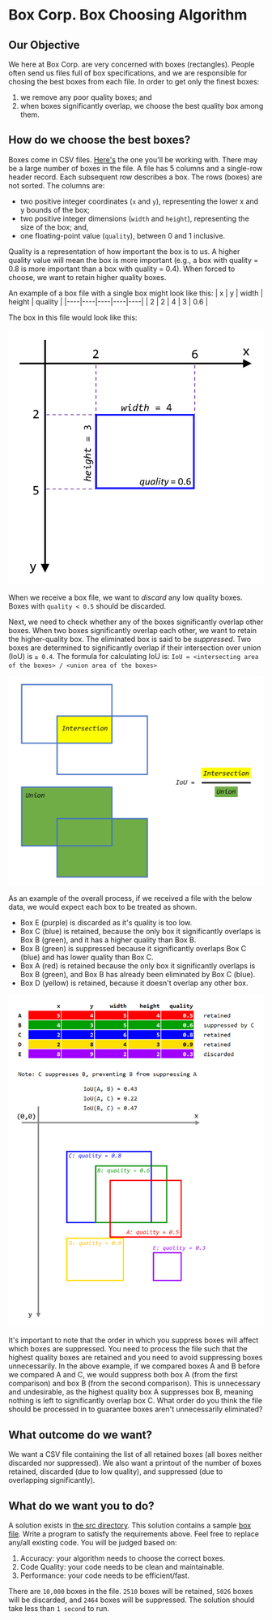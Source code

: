 # Box Corp. Box Choosing Algorithm
## Our Objective
We here at Box Corp. are very concerned with boxes (rectangles). People often send us files full of box specifications, and we are responsible for chosing the best boxes from each file. In order to get only the finest boxes:
1. we remove any poor quality boxes; and
2. when boxes significantly overlap, we choose the best quality box among them.

## How do we choose the best boxes? 
Boxes come in CSV files. [Here's](./src/BoxChooser/boxes.csv) the one you'll be working with. There may be a large number of boxes in the file. A file has 5 columns and a single-row header record. Each subsequent row describes a box. The rows (boxes) are not sorted. The columns are:
* two positive integer coordinates (`x` and `y`), representing the lower x and y bounds of the box;
* two positive integer dimensions (`width` and `height`), representing the size of the box; and,
* one floating-point value (`quality`), between 0 and 1 inclusive.

Quality is a representation of how important the box is to us. A higher quality value will mean the box is more important (e.g., a box with quality = 0.8 is more important than a box with quality = 0.4). When forced to choose, we want to retain higher quality boxes.

An example of a box file with a single box might look like this:
| x | y | width | height | quality |
|----|----|----|----|----|
| 2 | 2 | 4 | 3 | 0.6 |

The box in this file would look like this:

<img src="./Images/BoxExample.png" width="600px"/>

When we receive a box file, we want to *discard* any low quality boxes. Boxes with `quality < 0.5` should be discarded.

Next, we need to check whether any of the boxes significantly overlap other boxes. When two boxes significantly overlap each other, we want to retain the higher-quality box. The eliminated box is said to be *suppressed*. Two boxes are determined to significantly overlap if their intersection over union (IoU) is `≥ 0.4`. The formula for calculating IoU is: `IoU = <intersecting area of the boxes> / <union area of the boxes>`

<img src="./Images/IoU.png" width="600px" />

As an example of the overall process, if we received a file with the below data, we would expect each box to be treated as shown.
* Box E (purple) is discarded as it's quality is too low.
* Box C (blue) is retained, because the only box it significantly overlaps is Box B (green), and it has a higher quality than Box B.
* Box B (green) is suppressed because it significantly overlaps Box C (blue) and has lower quality than Box C.
* Box A (red) is retained because the only box it significantly overlaps is Box B (green), and Box B has already been eliminated by Box C (blue).
* Box D (yellow) is retained, because it doesn't overlap any other box.

<img src="./Images/AcceptanceCriteria.png" width="600px" />

It's important to note that the order in which you suppress boxes will affect which boxes are suppressed. You need to process the file such that the highest quality boxes are retained and you need to avoid suppressing boxes unnecessarily. In the above example, if we compared boxes A and B before we compared A and C, we would suppress both box A (from the first comparison) and box B (from the second comparison). This is unnecessary and undesirable, as the highest quality box A suppresses box B, meaning nothing is left to significantly overlap box C. What order do you think the file should be processed in to guarantee boxes aren't unnecessarily eliminated?

## What outcome do we want?
We want a CSV file containing the list of all retained boxes (all boxes neither discarded nor suppressed). We also want a printout of the number of boxes retained, discarded (due to low quality), and suppressed (due to overlapping significantly).

## What do we want you to do?
A solution exists in [the src directory](./src). This solution contains a sample [box file](./src/BoxChooser/boxes.csv). Write a program to satisfy the requirements above. Feel free to replace any/all existing code. You will be judged based on:
1. Accuracy: your algorithm needs to choose the correct boxes.
2. Code Quality: your code needs to be clean and maintainable.
3. Performance: your code needs to be efficient/fast.

There are `10,000` boxes in the file. `2510` boxes will be retained, `5026` boxes will be discarded, and `2464` boxes will be suppressed. The solution should take less than `1 second` to run.
